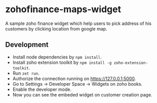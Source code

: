 # zohofinance-maps-widget

A sample zoho finance widget which help users to pick address of his customers by clicking location from google map.

## Development

* Install node dependencies by `npm install`.
* Install zoho extension toolkit by `npm install -g zoho-extension-toolkit`.
* Run `zet run`.
* Authorize the connection running on https://127.0.0.1:5000.
* Go to Settings -> Developer Space -> Widgets on zoho books.
* Enable the developer mode.
* Now you can see the embeded widget on customer creation page.
